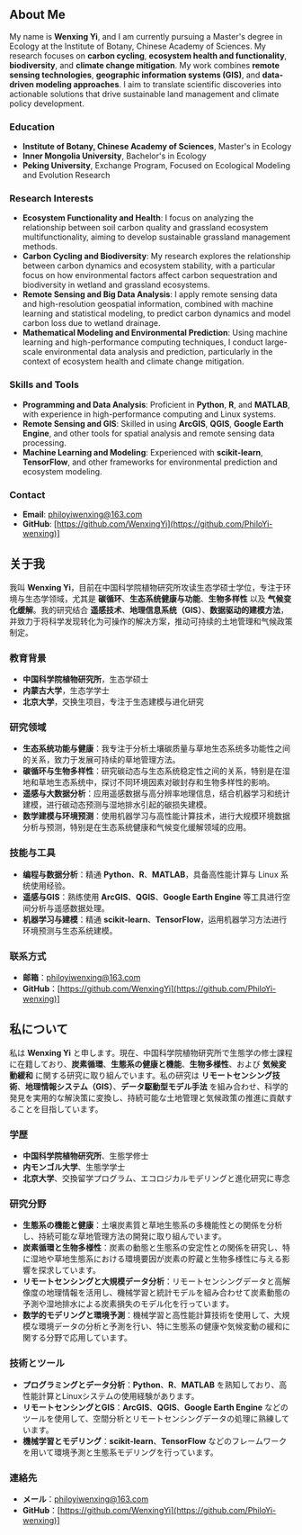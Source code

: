 ## About Me

My name is **Wenxing Yi**, and I am currently pursuing a Master's degree in Ecology at the Institute of Botany, Chinese Academy of Sciences. My research focuses on **carbon cycling**, **ecosystem health and functionality**, **biodiversity**, and **climate change mitigation**. My work combines **remote sensing technologies**, **geographic information systems (GIS)**, and **data-driven modeling approaches**. I aim to translate scientific discoveries into actionable solutions that drive sustainable land management and climate policy development.

### Education

- **Institute of Botany, Chinese Academy of Sciences**, Master's in Ecology
- **Inner Mongolia University**, Bachelor's in Ecology
- **Peking University**, Exchange Program, Focused on Ecological Modeling and Evolution Research

### Research Interests

- **Ecosystem Functionality and Health**: I focus on analyzing the relationship between soil carbon quality and grassland ecosystem multifunctionality, aiming to develop sustainable grassland management methods.
- **Carbon Cycling and Biodiversity**: My research explores the relationship between carbon dynamics and ecosystem stability, with a particular focus on how environmental factors affect carbon sequestration and biodiversity in wetland and grassland ecosystems.
- **Remote Sensing and Big Data Analysis**: I apply remote sensing data and high-resolution geospatial information, combined with machine learning and statistical modeling, to predict carbon dynamics and model carbon loss due to wetland drainage.
- **Mathematical Modeling and Environmental Prediction**: Using machine learning and high-performance computing techniques, I conduct large-scale environmental data analysis and prediction, particularly in the context of ecosystem health and climate change mitigation.

### Skills and Tools

- **Programming and Data Analysis**: Proficient in **Python**, **R**, and **MATLAB**, with experience in high-performance computing and Linux systems.
- **Remote Sensing and GIS**: Skilled in using **ArcGIS**, **QGIS**, **Google Earth Engine**, and other tools for spatial analysis and remote sensing data processing.
- **Machine Learning and Modeling**: Experienced with **scikit-learn**, **TensorFlow**, and other frameworks for environmental prediction and ecosystem modeling.

### Contact

- **Email**: [philoyiwenxing@163.com](mailto:philoyiwenxing@163.com)
- **GitHub**: [https://github.com/WenxingYi](https://github.com/PhiloYi-wenxing)]
## 关于我

我叫 **Wenxing Yi**，目前在中国科学院植物研究所攻读生态学硕士学位，专注于环境与生态学领域，尤其是 **碳循环**、**生态系统健康与功能**、**生物多样性** 以及 **气候变化缓解**。我的研究结合 **遥感技术**、**地理信息系统（GIS）**、**数据驱动的建模方法**，并致力于将科学发现转化为可操作的解决方案，推动可持续的土地管理和气候政策制定。

### 教育背景

- **中国科学院植物研究所**，生态学硕士
- **内蒙古大学**，生态学学士
- **北京大学**，交换生项目，专注于生态建模与进化研究

### 研究领域

- **生态系统功能与健康**：我专注于分析土壤碳质量与草地生态系统多功能性之间的关系，致力于发展可持续的草地管理方法。
- **碳循环与生物多样性**：研究碳动态与生态系统稳定性之间的关系，特别是在湿地和草地生态系统中，探讨不同环境因素对碳封存和生物多样性的影响。
- **遥感与大数据分析**：应用遥感数据与高分辨率地理信息，结合机器学习和统计建模，进行碳动态预测与湿地排水引起的碳损失建模。
- **数学建模与环境预测**：使用机器学习与高性能计算技术，进行大规模环境数据分析与预测，特别是在生态系统健康和气候变化缓解领域的应用。

### 技能与工具

- **编程与数据分析**：精通 **Python**、**R**、**MATLAB**，具备高性能计算与 Linux 系统使用经验。
- **遥感与GIS**：熟练使用 **ArcGIS**、**QGIS**、**Google Earth Engine** 等工具进行空间分析与遥感数据处理。
- **机器学习与建模**：精通 **scikit-learn**、**TensorFlow**，运用机器学习方法进行环境预测与生态系统建模。

### 联系方式

- **邮箱**：[philoyiwenxing@163.com](mailto:philoyiwenxing@163.com)
- **GitHub**：[https://github.com/WenxingYi](https://github.com/PhiloYi-wenxing)]




## 私について

私は **Wenxing Yi** と申します。現在、中国科学院植物研究所で生態学の修士課程に在籍しており、**炭素循環**、**生態系の健康と機能**、**生物多様性**、および **気候変動緩和** に関する研究に取り組んでいます。私の研究は **リモートセンシング技術**、**地理情報システム（GIS）**、**データ駆動型モデル手法** を組み合わせ、科学的発見を実用的な解決策に変換し、持続可能な土地管理と気候政策の推進に貢献することを目指しています。

### 学歴

- **中国科学院植物研究所**、生態学修士
- **内モンゴル大学**、生態学学士
- **北京大学**、交換留学プログラム、エコロジカルモデリングと進化研究に専念

### 研究分野

- **生態系の機能と健康**：土壌炭素質と草地生態系の多機能性との関係を分析し、持続可能な草地管理方法の開発に取り組んでいます。
- **炭素循環と生物多様性**：炭素の動態と生態系の安定性との関係を研究し、特に湿地や草地生態系における環境要因が炭素の貯蔵と生物多様性に与える影響を探求しています。
- **リモートセンシングと大規模データ分析**：リモートセンシングデータと高解像度の地理情報を活用し、機械学習と統計モデルを組み合わせて炭素動態の予測や湿地排水による炭素損失のモデル化を行っています。
- **数学的モデリングと環境予測**：機械学習と高性能計算技術を使用して、大規模な環境データの分析と予測を行い、特に生態系の健康や気候変動の緩和に関する分野で応用しています。

### 技術とツール

- **プログラミングとデータ分析**：**Python**、**R**、**MATLAB** を熟知しており、高性能計算とLinuxシステムの使用経験があります。
- **リモートセンシングとGIS**：**ArcGIS**、**QGIS**、**Google Earth Engine** などのツールを使用して、空間分析とリモートセンシングデータの処理に熟練しています。
- **機械学習とモデリング**：**scikit-learn**、**TensorFlow** などのフレームワークを用いて環境予測と生態系モデリングを行っています。

### 連絡先

- **メール**：[philoyiwenxing@163.com](mailto:philoyiwenxing@163.com)
- **GitHub**：[https://github.com/WenxingYi](https://github.com/PhiloYi-wenxing)]





